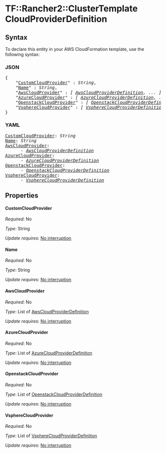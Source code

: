 # TF::Rancher2::ClusterTemplate CloudProviderDefinition

## Syntax

To declare this entity in your AWS CloudFormation template, use the following syntax:

### JSON

<pre>
{
    "<a href="#customcloudprovider" title="CustomCloudProvider">CustomCloudProvider</a>" : <i>String</i>,
    "<a href="#name" title="Name">Name</a>" : <i>String</i>,
    "<a href="#awscloudprovider" title="AwsCloudProvider">AwsCloudProvider</a>" : <i>[ <a href="awscloudproviderdefinition.md">AwsCloudProviderDefinition</a>, ... ]</i>,
    "<a href="#azurecloudprovider" title="AzureCloudProvider">AzureCloudProvider</a>" : <i>[ <a href="azurecloudproviderdefinition.md">AzureCloudProviderDefinition</a>, ... ]</i>,
    "<a href="#openstackcloudprovider" title="OpenstackCloudProvider">OpenstackCloudProvider</a>" : <i>[ <a href="openstackcloudproviderdefinition.md">OpenstackCloudProviderDefinition</a>, ... ]</i>,
    "<a href="#vspherecloudprovider" title="VsphereCloudProvider">VsphereCloudProvider</a>" : <i>[ <a href="vspherecloudproviderdefinition.md">VsphereCloudProviderDefinition</a>, ... ]</i>
}
</pre>

### YAML

<pre>
<a href="#customcloudprovider" title="CustomCloudProvider">CustomCloudProvider</a>: <i>String</i>
<a href="#name" title="Name">Name</a>: <i>String</i>
<a href="#awscloudprovider" title="AwsCloudProvider">AwsCloudProvider</a>: <i>
      - <a href="awscloudproviderdefinition.md">AwsCloudProviderDefinition</a></i>
<a href="#azurecloudprovider" title="AzureCloudProvider">AzureCloudProvider</a>: <i>
      - <a href="azurecloudproviderdefinition.md">AzureCloudProviderDefinition</a></i>
<a href="#openstackcloudprovider" title="OpenstackCloudProvider">OpenstackCloudProvider</a>: <i>
      - <a href="openstackcloudproviderdefinition.md">OpenstackCloudProviderDefinition</a></i>
<a href="#vspherecloudprovider" title="VsphereCloudProvider">VsphereCloudProvider</a>: <i>
      - <a href="vspherecloudproviderdefinition.md">VsphereCloudProviderDefinition</a></i>
</pre>

## Properties

#### CustomCloudProvider

_Required_: No

_Type_: String

_Update requires_: [No interruption](https://docs.aws.amazon.com/AWSCloudFormation/latest/UserGuide/using-cfn-updating-stacks-update-behaviors.html#update-no-interrupt)

#### Name

_Required_: No

_Type_: String

_Update requires_: [No interruption](https://docs.aws.amazon.com/AWSCloudFormation/latest/UserGuide/using-cfn-updating-stacks-update-behaviors.html#update-no-interrupt)

#### AwsCloudProvider

_Required_: No

_Type_: List of <a href="awscloudproviderdefinition.md">AwsCloudProviderDefinition</a>

_Update requires_: [No interruption](https://docs.aws.amazon.com/AWSCloudFormation/latest/UserGuide/using-cfn-updating-stacks-update-behaviors.html#update-no-interrupt)

#### AzureCloudProvider

_Required_: No

_Type_: List of <a href="azurecloudproviderdefinition.md">AzureCloudProviderDefinition</a>

_Update requires_: [No interruption](https://docs.aws.amazon.com/AWSCloudFormation/latest/UserGuide/using-cfn-updating-stacks-update-behaviors.html#update-no-interrupt)

#### OpenstackCloudProvider

_Required_: No

_Type_: List of <a href="openstackcloudproviderdefinition.md">OpenstackCloudProviderDefinition</a>

_Update requires_: [No interruption](https://docs.aws.amazon.com/AWSCloudFormation/latest/UserGuide/using-cfn-updating-stacks-update-behaviors.html#update-no-interrupt)

#### VsphereCloudProvider

_Required_: No

_Type_: List of <a href="vspherecloudproviderdefinition.md">VsphereCloudProviderDefinition</a>

_Update requires_: [No interruption](https://docs.aws.amazon.com/AWSCloudFormation/latest/UserGuide/using-cfn-updating-stacks-update-behaviors.html#update-no-interrupt)

